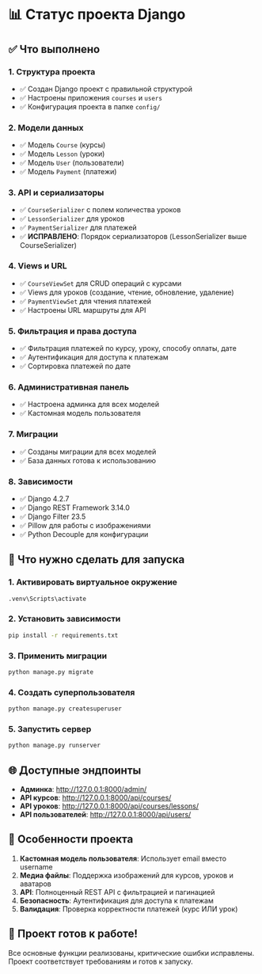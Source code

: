 # 📊 Статус проекта Django

## ✅ Что выполнено

### 1. Структура проекта
- ✅ Создан Django проект с правильной структурой
- ✅ Настроены приложения `courses` и `users`
- ✅ Конфигурация проекта в папке `config/`

### 2. Модели данных
- ✅ Модель `Course` (курсы)
- ✅ Модель `Lesson` (уроки)
- ✅ Модель `User` (пользователи)
- ✅ Модель `Payment` (платежи)

### 3. API и сериализаторы
- ✅ `CourseSerializer` с полем количества уроков
- ✅ `LessonSerializer` для уроков
- ✅ `PaymentSerializer` для платежей
- ✅ **ИСПРАВЛЕНО**: Порядок сериализаторов (LessonSerializer выше CourseSerializer)

### 4. Views и URL
- ✅ `CourseViewSet` для CRUD операций с курсами
- ✅ Views для уроков (создание, чтение, обновление, удаление)
- ✅ `PaymentViewSet` для чтения платежей
- ✅ Настроены URL маршруты для API

### 5. Фильтрация и права доступа
- ✅ Фильтрация платежей по курсу, уроку, способу оплаты, дате
- ✅ Аутентификация для доступа к платежам
- ✅ Сортировка платежей по дате

### 6. Административная панель
- ✅ Настроена админка для всех моделей
- ✅ Кастомная модель пользователя

### 7. Миграции
- ✅ Созданы миграции для всех моделей
- ✅ База данных готова к использованию

### 8. Зависимости
- ✅ Django 4.2.7
- ✅ Django REST Framework 3.14.0
- ✅ Django Filter 23.5
- ✅ Pillow для работы с изображениями
- ✅ Python Decouple для конфигурации

## 🔧 Что нужно сделать для запуска

### 1. Активировать виртуальное окружение
```bash
.venv\Scripts\activate
```

### 2. Установить зависимости
```bash
pip install -r requirements.txt
```

### 3. Применить миграции
```bash
python manage.py migrate
```

### 4. Создать суперпользователя
```bash
python manage.py createsuperuser
```

### 5. Запустить сервер
```bash
python manage.py runserver
```

## 🌐 Доступные эндпоинты

- **Админка**: http://127.0.0.1:8000/admin/
- **API курсов**: http://127.0.0.1:8000/api/courses/
- **API уроков**: http://127.0.0.1:8000/api/courses/lessons/
- **API пользователей**: http://127.0.0.1:8000/api/users/

## 📝 Особенности проекта

1. **Кастомная модель пользователя**: Использует email вместо username
2. **Медиа файлы**: Поддержка изображений для курсов, уроков и аватаров
3. **API**: Полноценный REST API с фильтрацией и пагинацией
4. **Безопасность**: Аутентификация для доступа к платежам
5. **Валидация**: Проверка корректности платежей (курс ИЛИ урок)

## 🎯 Проект готов к работе!

Все основные функции реализованы, критические ошибки исправлены. Проект соответствует требованиям и готов к запуску.
